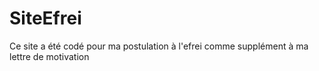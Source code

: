 # SiteEfrei
Ce site a été codé pour ma postulation à l'efrei comme supplément à ma lettre de motivation

